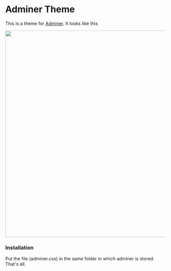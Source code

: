Adminer Theme
=====================

This is a theme for [Adminer][1]. 
It looks like this

<img src="http://stillhart.biz/project/adminer/screenshot.png" width="650px" />

### Installation
Put the file (adminer.css) in the same folder in which adminer is stored. That's all. 

  [1]: https://github.com/vrana/adminer/
